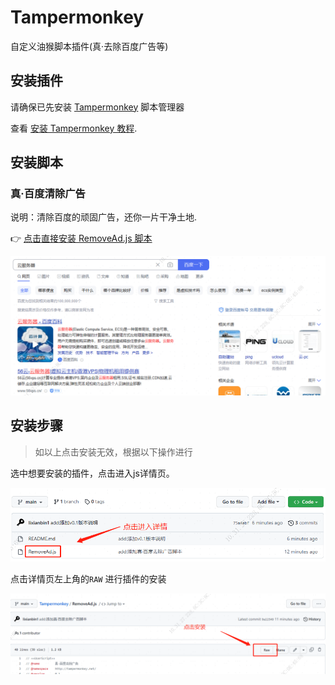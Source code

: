 # Tampermonkey

自定义油猴脚本插件(真·去除百度广告等)

## 安装插件

请确保已先安装 [Tampermonkey](https://www.tampermonkey.net/) 脚本管理器

查看 [安装 Tampermonkey 教程](./Docs/Tampermonkey.md).

## 安装脚本

### 真·百度清除广告

说明：清除百度的顽固广告，还你一片干净土地.

👉 [点击直接安装 RemoveAd.js 脚本](https://github.com/lixianbin1/Tampermonkey/raw/main/Script/RemoveAd.user.js)

![base664](./assets/start3.png)

## 安装步骤

>如以上点击安装无效，根据以下操作进行

选中想要安装的插件，点击进入js详情页。

![base664](./assets/start1.png)

点击详情页左上角的`RAW` 进行插件的安装

![base664](./assets/start2.png)
